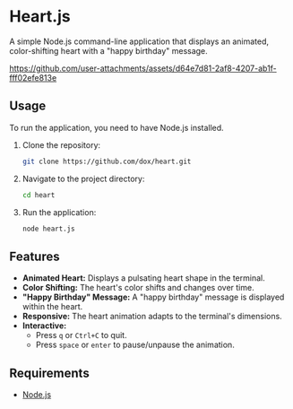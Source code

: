 # Heart.js

A simple Node.js command-line application that displays an animated, color-shifting heart with a "happy birthday" message.


https://github.com/user-attachments/assets/d64e7d81-2af8-4207-ab1f-fff02efe813e




## Usage

To run the application, you need to have Node.js installed.

1.  Clone the repository:
    ```bash
    git clone https://github.com/dox/heart.git
    ```
2.  Navigate to the project directory:
    ```bash
    cd heart
    ```
3.  Run the application:
    ```bash
    node heart.js
    ```

## Features

*   **Animated Heart:** Displays a pulsating heart shape in the terminal.
*   **Color Shifting:** The heart's color shifts and changes over time.
*   **"Happy Birthday" Message:** A "happy birthday" message is displayed within the heart.
*   **Responsive:** The heart animation adapts to the terminal's dimensions.
*   **Interactive:**
    *   Press `q` or `Ctrl+C` to quit.
    *   Press `space` or `enter` to pause/unpause the animation.

## Requirements

*   [Node.js](https://nodejs.org/)
